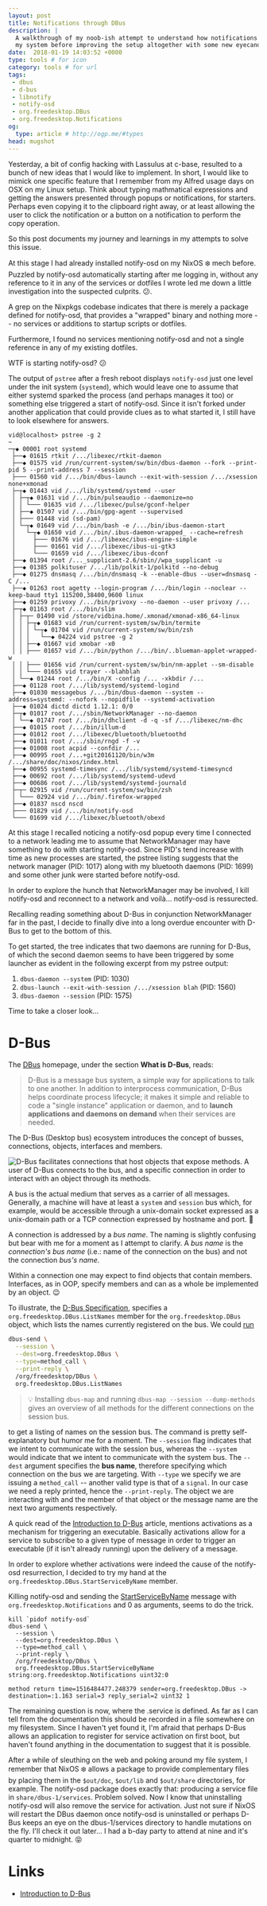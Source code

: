 ```yaml
---
layout: post
title: Notifications through DBus
description: |
  A walkthrough of my noob-ish attempt to understand how notifications work on
  my system before improving the setup altogether with some new eyecandy.
date:  2018-01-19 14:03:52 +0000
type: tools # for icon
category: tools # for url
tags:
 - dbus
 - d-bus
 - libnotify
 - notify-osd
 - org.freedesktop.DBus
 - org.freedesktop.Notifications
og:
  type: article # http://ogp.me/#types
head: mugshot
---
```

Yesterday, a bit of config hacking with Lassulus at c-base, resulted to a bunch
of new ideas that I would like to implement. In short, I would like to mimick
one specific feature that I remember from my Alfred usage days on OSX on my
Linux setup. Think about typing mathmatical expressions and getting the answers
presented through popups or notifications, for starters. Perhaps even copying it
to the clipboard right away, or at least allowing the user to click the
notification or a button on a notification to perform the copy operation.

So this post documents my journey and learnings in my attempts to solve this
issue.

At this stage I had already installed notify-osd on my NixOS :snowflake: mech
before. Puzzled by notify-osd automatically starting after me logging in,
without any reference to it in any of the services or dotfiles I wrote led me
down a little investigation into the suspected culprits. :confused:.

A grep on the Nixpkgs codebase indicates that there is merely a package defined
for notify-osd, that provides a "wrapped" binary and nothing more -- no
services or additions to startup scripts or dotfiles.

Furthermore, I found no services mentioning notify-osd and not a single
reference in any of my existing dotfiles.

WTF is starting notify-osd? :confused:

The output of `pstree` after a fresh reboot displays `notify-osd` just one
level under the init system (`systemd`), which would leave one to assume
that either systemd sparked the process (and perhaps manages it too) or
something else triggered a start of notify-osd. Since it isn't forked under
another application that could provide clues as to what started it, I still
have to look elsewhere for answers.

```
vid@localhost> pstree -g 2                                                                                                                                                      ~
─┬◆ 00001 root systemd 
 ├──◆ 01615 rtkit /.../libexec/rtkit-daemon 
 ├──◆ 01575 vid /run/current-system/sw/bin/dbus-daemon --fork --print-pid 5 --print-address 7 --session 
 ├─── 01560 vid /.../bin/dbus-launch --exit-with-session /.../xsession none+xmonad
 ├─┬◆ 01443 vid /.../lib/systemd/systemd --user 
 │ ├─┬◆ 01631 vid /.../bin/pulseaudio --daemonize=no 
 │ │ └─── 01635 vid /.../libexec/pulse/gconf-helper 
 │ ├──◆ 01507 vid /.../bin/gpg-agent --supervised 
 │ ├─── 01448 vid (sd-pam)  
 │ └─┬◆ 01649 vid /.../bin/bash -e /.../bin/ibus-daemon-start 
 │   └─┬◆ 01650 vid /.../bin/.ibus-daemon-wrapped_ --cache=refresh 
 │     ├─── 01676 vid /.../libexec/ibus-engine-simple 
 │     ├─── 01661 vid /.../libexec/ibus-ui-gtk3 
 │     └─── 01659 vid /.../libexec/ibus-dconf 
 ├──◆ 01394 root /..._supplicant-2.6/sbin//wpa_supplicant -u 
 ├──◆ 01385 polkituser /.../lib/polkit-1/polkitd --no-debug 
 ├──◆ 01275 dnsmasq /.../bin/dnsmasq -k --enable-dbus --user=dnsmasq -C /...
 ├──◆ 01263 root agetty --login-program /.../bin/login --noclear --keep-baud tty1 115200,38400,9600 linux 
 ├──◆ 01259 privoxy /.../bin/privoxy --no-daemon --user privoxy /... 
 ├─┬◆ 01163 root /.../bin/slim 
 │ ├─┬─ 01490 vid /store/vidbina.home/.xmonad/xmonad-x86_64-linux 
 │ │ ├─┬◆ 01683 vid /run/current-system/sw/bin/termite 
 │ │ │ └─┬◆ 01704 vid /run/current-system/sw/bin/zsh 
 │ │ │   └──◆ 04224 vid pstree -g 2 
 │ │ ├──◆ 01667 vid xmobar -x0 
 │ │ ├─── 01657 vid /.../bin/python /.../bin/..blueman-applet-wrapped-w
 │ │ ├─── 01656 vid /run/current-system/sw/bin/nm-applet --sm-disable 
 │ │ └─── 01655 vid trayer --blahblah
 │ └──◆ 01244 root /.../bin/X -config /... -xkbdir /...
 ├──◆ 01128 root /.../lib/systemd/systemd-logind 
 ├──◆ 01030 messagebus /.../bin/dbus-daemon --system --address=systemd: --nofork --nopidfile --systemd-activation 
 ├──◆ 01024 dictd dictd 1.12.1: 0/0                                                                                                                                              
 ├─┬◆ 01017 root /.../sbin/NetworkManager --no-daemon 
 │ └──◆ 01747 root /.../bin/dhclient -d -q -sf /.../libexec/nm-dhc
 ├──◆ 01015 root /.../bin/illum-d 
 ├──◆ 01012 root /.../libexec/bluetooth/bluetoothd 
 ├──◆ 01011 root /.../sbin/rngd -f -v 
 ├──◆ 01008 root acpid --confdir /... 
 ├──◆ 00995 root /...+git20161120/bin/w3m /.../share/doc/nixos/index.html 
 ├──◆ 00955 systemd-timesync /.../lib/systemd/systemd-timesyncd 
 ├──◆ 00692 root /.../lib/systemd/systemd-udevd 
 ├──◆ 00686 root /.../lib/systemd/systemd-journald 
 ├─┬─ 02915 vid /run/current-system/sw/bin/zsh 
 │ └─── 02924 vid /.../bin/.firefox-wrapped 
 ├──◆ 01837 nscd nscd 
 ├─── 01829 vid /.../bin/notify-osd 
 └─── 01699 vid /.../libexec/bluetooth/obexd
```

At this stage I recalled noticing a notify-osd popup every time I connected to
a network leading me to assume that NetworkManager may have something to do with
starting notify-osd. Since PID's tend increase with time as new processes are
started, the pstree listing suggests that the network manager (PID: 1017) along
with my bluetooth daemons (PID: 1699) and some other junk were started before
notify-osd.

In order to explore the hunch that NetworkManager may be involved, I kill
notify-osd and reconnect to a network and voilà... notify-osd is ressurected.

Recalling reading something about D-Bus in conjunction NetworkManager far in
the past, I decide to finally dive into a long overdue encounter with D-Bus to
get to the bottom of this.

To get started, the tree indicates that two daemons are running for D-Bus, of
which the second daemon seems to have been triggered by some launcher as
evident in the following excerpt from my pstree output:

 1. `dbus-daemon --system` (PID: 1030)
 1. `dbus-launch --exit-with-session /.../xsession blah` (PID: 1560)
 1. `dbus-daemon --session` (PID: 1575)

Time to take a closer look...

# D-Bus

The [DBus][dbus] homepage, under the section __What is D-Bus__, reads:

> D-Bus is a message bus system, a simple way for applications to talk to one another. In addition to interprocess communication, D-Bus helps coordinate process lifecycle; it makes it simple and reliable to code a "single instance" application or daemon, and to **launch applications and daemons on demand** when their services are needed.

The D-Bus (Desktop bus) ecosystem introduces the concept of busses,
connections, objects, interfaces and members.

<div class="element svg light">
  <img src="/svg/diagrams/dbus-ecosystem-overview.svg" alt="D-Bus facilitates connections that host objects that expose methods. A user of D-Bus connects to the bus, and a specific connection in order to interact with an object through its methods.">
</div>

A bus is the actual medium that serves as a carrier of all messages.
Generally, a machine will have at least a `system` and `session` bus which, for
example, would be accessible through a unix-domain socket expressed as a
unix-domain path or a TCP connection expressed by hostname and port. :bus:

A connection is addressed by a _bus name_. The naming is slightly confusing but
bear with me for a moment as I attempt to clarify. A _bus name_ is the
_connection's bus name_ (i.e.: name of the connection on the bus) and not the
connection _bus's name_.

Within a connection one may expect to find objects that contain members.
Interfaces, as in OOP, specify members and can as a whole be implemented by an
object. :wink:

To illustrate, the [D-Bus Specification][dbus-spec], specifies a `org.freedesktop.DBus.ListNames`
member for the `org.freedesktop.DBus` object, which lists the names currently
registered on the bus. We could [run][dbus-list]

```bash
dbus-send \
  --session \
  --dest=org.freedesktop.DBus \
  --type=method_call \
  --print-reply \
  /org/freedesktop/DBus \
  org.freedesktop.DBus.ListNames
```

> :bulb: Installing `dbus-map` and running `dbus-map --session --dump-methods`
gives an overview of all methods for the different connections on the session
bus.

to get a listing of names on the session bus. The command is
pretty self-explanatory but humor me for a moment. The `--session` flag
indicates that we intent to communicate with the session bus, whereas the
`--system` would indicate that we intent to communicate with the system bus.
The `--dest` argument specifies the __bus name__, therefore specifying which
connection on the bus we are targeting. With `--type` we specify we are issuing
a `method_call` -- another valid type is that of a `signal`. In our case we
need a reply printed, hence the `--print-reply`. The object we are interacting
with and the member of that object or the message name are the next two
arguments respectively.

A quick read of the [Introduction to D-Bus][dbus-intro] article, mentions
activations as a mechanism for triggering an executable. Basically activations
allow for a service to subscribe to a given type of message in order to trigger
an executable (if it isn't already running) upon the delivery of a message.

In order to explore whether activations were indeed the cause of the notify-osd
resurrection, I decided to try my hand at the `org.freedesktop.DBus.StartServiceByName`
member.

Killing notify-osd and sending the [StartServiceByName][dbus-startservicebyname]
message with `org.freedesktop.Notifications` and 0 as arguments, seems to do
the trick.

```
kill `pidof notify-osd`
dbus-send \
  --session \
  --dest=org.freedesktop.DBus \
  --type=method_call \
  --print-reply \
  /org/freedesktop/DBus \
  org.freedesktop.DBus.StartServiceByName string:org.freedesktop.Notifications uint32:0

method return time=1516484477.248379 sender=org.freedesktop.DBus -> destination=:1.163 serial=3 reply_serial=2 uint32 1
```

The remaining question is now, where the .service is defined. As far as I can
tell from the documentation this should be recorded in a file somewhere on my
filesystem. Since I haven't yet found it, I'm afraid that perhaps D-Bus allows
an application to register for service activation on first boot, but haven't
found anything in the documentation to suggest that it is possible.

After a while of sleuthing on the web and poking around my file system, I
remember that NixOS :snowflake: allows a package to provide complementary files
by placing them in the  `$out/doc`, `$out/lib` and `$out/share` directories, for
example. The notify-osd package does exactly that: producing a service file in
`share/dbus-1/services`. Problem solved. Now I know that uninstalling
notify-osd will also remove the service for activation. Just not sure if NixOS
will restart the DBus daemon once notify-osd is uninstalled or perhaps D-Bus
keeps an eye on the dbus-1/services directory to handle mutations on the fly.
I'll check it out later... I had a b-day party to attend at nine and it's
quarter to midnight. :stuck_out_tongue_closed_eyes:

# Links

 - [Introduction to D-Bus][dbus-intro]

[dbus]: https://www.freedesktop.org/wiki/Software/dbus/
[dbus-intro]: https://www.freedesktop.org/wiki/IntroductionToDBus/
[dbus-activation]: https://dbus.freedesktop.org/doc/dbus-specification.html#message-bus-starting-services
[dbus-tut-activation]: http://raphael.slinckx.net/blog/documents/dbus-tutorial
[dbus-tut]: https://dbus.freedesktop.org/doc/dbus-tutorial.html
[wiki-dbus]: https://en.wikipedia.org/wiki/D-Bus
[dbus-spec]: https://dbus.freedesktop.org/doc/dbus-specification.html
[dbus-spec-listnames]: https://dbus.freedesktop.org/doc/dbus-specification.html#bus-messages-list-names
[dbus-cli]: http://www.kaizou.org/2014/06/dbus-command-line/
[dbus-list]: https://unix.stackexchange.com/questions/46301/a-list-of-available-dbus-services
[dbus-startservicebyname]: https://dbus.freedesktop.org/doc/dbus-specification.html#bus-messages-start-service-by-name
